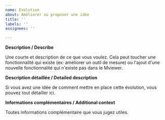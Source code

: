 ```yaml
---
name: Evolution
about: Améliorer ou proposer une idée
title: ''
labels: ''
assignees: ''

---
```


**Description / Describe**

Une courte et description de ce que vous voulez.
Cela peut toucher une fonctionnalité qui existe (ex: améliorer un outil de mesure) ou l'ajout d'une nouvelle fonctionnalité qui n'existe pas dans le Mviewer.

**Description détaillée / Detailed description**

Si vous avez une idée de comment mettre en place cette évolution, vous pouvez tout détailler ici.

**Informations complémentaires / Additional context**

Toutes informations complémentaire que vous jugez utiles.

